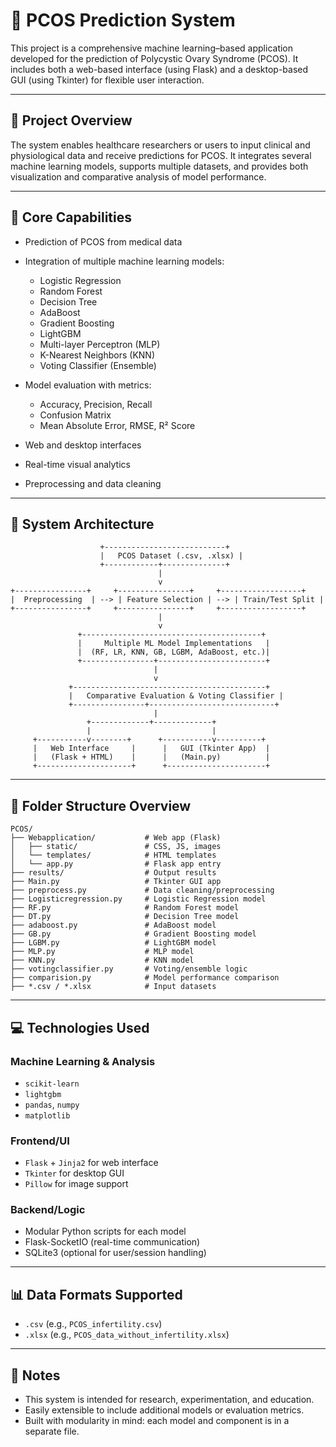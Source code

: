 # 🧬 PCOS Prediction System

This project is a comprehensive machine learning–based application developed for the prediction of Polycystic Ovary Syndrome (PCOS). It includes both a web-based interface (using Flask) and a desktop-based GUI (using Tkinter) for flexible user interaction.

---

## 📌 Project Overview

The system enables healthcare researchers or users to input clinical and physiological data and receive predictions for PCOS. It integrates several machine learning models, supports multiple datasets, and provides both visualization and comparative analysis of model performance.

---

## 🧠 Core Capabilities

* Prediction of PCOS from medical data
* Integration of multiple machine learning models:

  * Logistic Regression
  * Random Forest
  * Decision Tree
  * AdaBoost
  * Gradient Boosting
  * LightGBM
  * Multi-layer Perceptron (MLP)
  * K-Nearest Neighbors (KNN)
  * Voting Classifier (Ensemble)
* Model evaluation with metrics:

  * Accuracy, Precision, Recall
  * Confusion Matrix
  * Mean Absolute Error, RMSE, R² Score
* Web and desktop interfaces
* Real-time visual analytics
* Preprocessing and data cleaning

---

## 🧱 System Architecture

```
                    +---------------------------+
                    |   PCOS Dataset (.csv, .xlsx) |
                    +------------+--------------+
                                 |
                                 v
+----------------+     +----------------+     +------------------+
|  Preprocessing  | --> | Feature Selection | --> | Train/Test Split |
+----------------+     +----------------+     +------------------+
                                 |
                                 v
               +----------------------------------------+
               |     Multiple ML Model Implementations   |
               |  (RF, LR, KNN, GB, LGBM, AdaBoost, etc.)|
               +----------------+------------------------+
                                |
                                v
             +-------------------------------------------+
             |   Comparative Evaluation & Voting Classifier |
             +----------------+----------------------------+
                                |
                 +-------------+-------------+
                 |                           |
     +-----------v--------+      +-----------v----------+
     |   Web Interface     |      |   GUI (Tkinter App)  |
     |   (Flask + HTML)    |      |   (Main.py)          |
     +---------------------+      +----------------------+
```

---

## 📂 Folder Structure Overview

```
PCOS/
├── Webapplication/           # Web app (Flask)
│   ├── static/               # CSS, JS, images
│   └── templates/            # HTML templates
│   └── app.py                # Flask app entry
├── results/                  # Output results
├── Main.py                   # Tkinter GUI app
├── preprocess.py             # Data cleaning/preprocessing
├── Logisticregression.py     # Logistic Regression model
├── RF.py                     # Random Forest model
├── DT.py                     # Decision Tree model
├── adaboost.py               # AdaBoost model
├── GB.py                     # Gradient Boosting model
├── LGBM.py                   # LightGBM model
├── MLP.py                    # MLP model
├── KNN.py                    # KNN model
├── votingclassifier.py       # Voting/ensemble logic
├── comparision.py            # Model performance comparison
├── *.csv / *.xlsx            # Input datasets
```

---

## 💻 Technologies Used

### Machine Learning & Analysis

* `scikit-learn`
* `lightgbm`
* `pandas`, `numpy`
* `matplotlib`

### Frontend/UI

* `Flask` + `Jinja2` for web interface
* `Tkinter` for desktop GUI
* `Pillow` for image support

### Backend/Logic

* Modular Python scripts for each model
* Flask-SocketIO (real-time communication)
* SQLite3 (optional for user/session handling)

---

## 📊 Data Formats Supported

* `.csv` (e.g., `PCOS_infertility.csv`)
* `.xlsx` (e.g., `PCOS_data_without_infertility.xlsx`)

---

## 📌 Notes

* This system is intended for research, experimentation, and education.
* Easily extensible to include additional models or evaluation metrics.
* Built with modularity in mind: each model and component is in a separate file.

